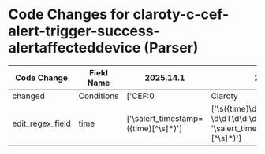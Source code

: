 # Code Changes for claroty-c-cef-alert-trigger-success-alertaffecteddevice (Parser)

| Code Change | Field Name | 2025.14.1 | 2025.15.1 |
|-------------|------------|-----------|------------|
| changed | Conditions | ['CEF:0|Claroty|Claroty|', '|alert_affected_device|'] | ['CEF:0|Claroty|', '|alert_affected_device|'] |
| edit_regex_field | time | ['\salert_timestamp=({time}[^\s]*)'] | ['\s({time}\d\d\d\d\-\d\d\-\d\dT\d\d:\d\d:\d\d\.\d\d\d\d\d\d)', '\salert_timestamp=({time}[^\s]*)'] |